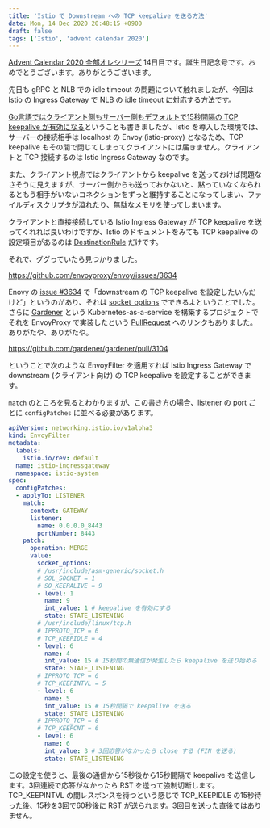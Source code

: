 ```yaml
---
title: 'Istio で Downstream への TCP keepalive を送る方法'
date: Mon, 14 Dec 2020 20:48:15 +0900
draft: false
tags: ['Istio', 'advent calendar 2020']
---
```


[Advent Calendar 2020 全部オレシリーズ](https://qiita.com/advent-calendar/2020/yteraoka) 14日目です。誕生日記念号です。おめでとうございます。ありがとうございます。

先日も gRPC と NLB での idle timeout の問題について触れましたが、今回は Istio の Ingress Gateway で NLB の idle timeout に対応する方法です。

[Go言語ではクライアント側もサーバー側もデフォルトで15秒間隔の TCP keepalive が有効になる](/2020/12/tcp-keepalive-in-golang/)ということも書きましたが、Istio を導入した環境では、サーバーの接続相手は localhost の Envoy (istio-proxy) となるため、TCP keepalive もその間で閉じてしまってクライアントには届きません。クライアントと TCP 接続するのは Istio Ingress Gateway なのです。

また、クライアント視点ではクライアントから keepalive を送っておけば問題なさそうに見えますが、サーバー側からも送っておかないと、黙っていなくなられるともう相手がいないコネクションをずっと維持することになってしまい、ファイルディスクリプタが溢れたり、無駄なメモリを使ってしまいます。

クライアントと直接接続している Istio Ingress Gateway が TCP keepalive を送ってくれれば良いわけですが、Istio のドキュメントをみても TCP keepalive の設定項目があるのは [DestinationRule](https://istio.io/latest/docs/reference/config/networking/destination-rule/#ConnectionPoolSettings-TCPSettings-TcpKeepalive) だけです。

それで、ググっていたら見つかりました。

https://github.com/envoyproxy/envoy/issues/3634

Enovy の [issue #3634](https://github.com/envoyproxy/envoy/issues/3634) で「downstream の TCP keepalive を設定したいんだけど」というのがあり、それは [socket\_options](https://www.envoyproxy.io/docs/envoy/v1.16.0/api-v3/config/listener/v3/listener.proto#envoy-v3-api-field-config-listener-v3-listener-socket-options) でできるよということでした。さらに [Gardener](https://gardener.cloud/) という Kubernetes-as-a-service を構築するプロジェクトでそれを EnvoyProxy で実装したという [PullRequest](https://github.com/gardener/gardener/pull/3104) へのリンクもありました。ありがたや、ありがたや。

https://github.com/gardener/gardener/pull/3104

ということで次のような EnvoyFilter を適用すれば Istio Ingress Gateway で downstream (クライアント向け) の TCP keepalive を設定することができます。

`match` のところを見るとわかりますが、この書き方の場合、listener の port ごとに `configPatches` に並べる必要があります。

```yaml
apiVersion: networking.istio.io/v1alpha3
kind: EnvoyFilter
metadata:
  labels:
    istio.io/rev: default
  name: istio-ingressgateway
  namespace: istio-system
spec:
  configPatches:
  - applyTo: LISTENER
    match:
      context: GATEWAY
      listener:
        name: 0.0.0.0_8443
        portNumber: 8443
    patch:
      operation: MERGE
      value:
        socket_options:
        # /usr/include/asm-generic/socket.h
        # SOL_SOCKET = 1
        # SO_KEEPALIVE = 9
        - level: 1
          name: 9
          int_value: 1 # keepalive を有効にする
          state: STATE_LISTENING
        # /usr/include/linux/tcp.h
        # IPPROTO_TCP = 6
        # TCP_KEEPIDLE = 4
        - level: 6
          name: 4
          int_value: 15 # 15秒間の無通信が発生したら keepalive を送り始める
          state: STATE_LISTENING
        # IPPROTO_TCP = 6
        # TCP_KEEPINTVL = 5
        - level: 6
          name: 5
          int_value: 15 # 15秒間隔で keepalive を送る
          state: STATE_LISTENING
        # IPPROTO_TCP = 6
        # TCP_KEEPCNT = 6
        - level: 6
          name: 6
          int_value: 3 # 3回応答がなかったら close する (FIN を送る)
          state: STATE_LISTENING
```

この設定を使うと、最後の通信から15秒後から15秒間隔で keepalive を送信します。3回連続で応答がなかったら RST を送って強制切断します。TCP\_KEEPINTVL の間レスポンスを待つという感じで TCP\_KEEPIDLE の15秒待った後、15秒を3回で60秒後に RST が送られます。3回目を送った直後ではありません。
